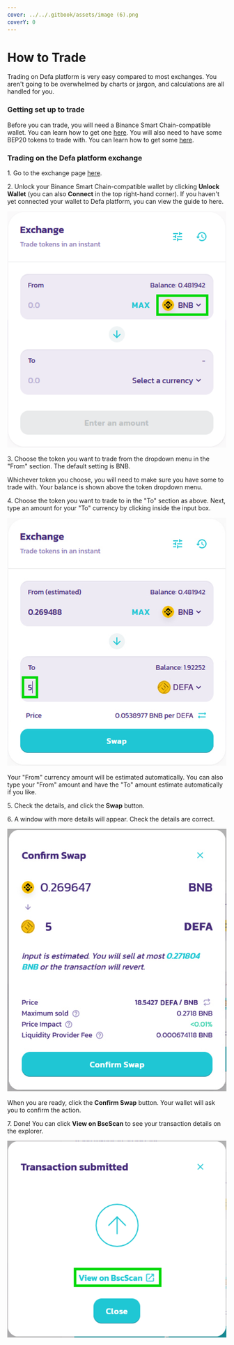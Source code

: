 ```yaml
---
cover: ../../.gitbook/assets/image (6).png
coverY: 0
---
```


# How to Trade

Trading on Defa platform is very easy compared to most exchanges. You aren't going to be overwhelmed by charts or jargon, and calculations are all handled for you.

### **Getting set up to trade**

Before you can trade, you will need a Binance Smart Chain-compatible wallet. You can learn how to get one [here](../../get-started/create-a-wallet.md). You will also need to have some BEP20 tokens to trade with. You can learn how to get some [here](../../get-started/get-bep20-tokens.md).

### **Trading on the Defa platform exchange**

1\. Go to the exchange page [here](https://defa.finance/swap).

2\. Unlock your Binance Smart Chain-compatible wallet by clicking **Unlock Wallet** (you can also **Connect** in the top right-hand corner). If you haven't yet connected your wallet to Defa platform, you can view the guide to here.

![](<../../.gitbook/assets/image (2).png>)

3\. Choose the token you want to trade from the dropdown menu in the "From" section. The default setting is BNB.

Whichever token you choose, you will need to make sure you have some to trade with. Your balance is shown above the token dropdown menu.

4\. Choose the token you want to trade to in the "To" section as above. Next, type an amount for your "To" currency by clicking inside the input box.

![](../../.gitbook/assets/image.png)

Your "From" currency amount will be estimated automatically. You can also type your "From" amount and have the "To" amount estimate automatically if you like.

5\. Check the details, and click the **Swap** button.

6\. A window with more details will appear. Check the details are correct.

![](<../../.gitbook/assets/image (1).png>)

When you are ready, click the **Confirm Swap** button. Your wallet will ask you to confirm the action.

7\. Done! You can click **View on BscScan** to see your transaction details on the explorer.

![](<../../.gitbook/assets/image (3).png>)

&#x20;
